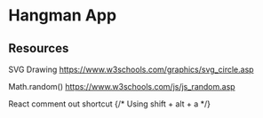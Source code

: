 # Hangman App


## Resources 
SVG Drawing
https://www.w3schools.com/graphics/svg_circle.asp

Math.random()
https://www.w3schools.com/js/js_random.asp

React comment out shortcut
{/* Using shift + alt + a */}